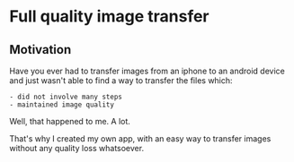 # Full quality image transfer


## Motivation

Have you ever had to transfer images from an iphone to an android device and just wasn't able to find a way to transfer the files which:

    - did not involve many steps
    - maintained image quality

Well, that happened to me. A lot.

That's why I created my own app, with an easy way to transfer images without any quality loss whatsoever.